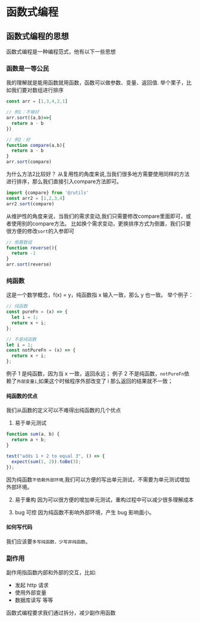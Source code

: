 # 函数式编程

## 函数式编程的思想

函数式编程是一种编程范式，他有以下一些思想

### 函数是一等公民

我的理解就是能用函数就用函数，函数可以做参数、变量、返回值.
举个栗子，比如我们要对数组进行排序

```js
const arr = [1,3,4,2,1]

// 例1：不够好
arr.sort((a,b)=>{
  return a - b
})

// 例2：好
function compare(a,b){
  return a - b
}
arr.sort(compare)
```
为什么方法2比较好？
从复用性的角度来说,当我们很多地方需要使用同样的方法进行排序，那么我们直接引入compare方法即可。
```js
import {compare} from '@/utils'
const arr2 = [1,2,3,4]
arr2.sort(compare)
```
从维护性的角度来说，当我们的需求变动,我们只需要修改compare里面即可，或者使用别的compare方法。
比如换个需求变动，更换排序方式为倒置，我们只要很方便的修改`sort`的入参即可
```js
// 倒置数组
function reverse(){
  return -1
}
arr.sort(reverse)
```


### 纯函数

这是一个数学概念，f(x) = y，纯函数指 x 输入一致，那么 y 也一致。
举个例子：

```js
// 纯函数
const pureFn = (x) => {
  let i = 1;
  return x + i;
};

// 不是纯函数
let i = 1;
const notPureFn = (x) => {
  return x + i;
};
```

例子 1 是纯函数，因为当 x 一致，返回永远；
例子 2 不是纯函数，`notPureFn`依赖了`外部变量i`,如果这个时候程序外部改变了 i 那么返回的结果就不一致；

#### 纯函数的优点

我们从函数的定义可以不难得出纯函数的几个优点

1. 易于单元测试

```js
function sum(a, b) {
  return a + b;
}

test("adds 1 + 2 to equal 3", () => {
  expect(sum(1, 2)).toBe(3);
});
```

因为纯函数`不依赖外部环境`,我们可以方便的写出单元测试，不需要为单元测试增加外部环境。

2. 易于重构
   因为可以很方便的增加单元测试，重构过程中可以减少很多理解成本

3. bug 可控
   因为纯函数不影响外部环境，产生 bug 影响面小。

#### 如何写代码

我们应该要`多写纯函数，少写非纯函数`。

### 副作用

副作用指函数内部和外部的交互，比如:

- 发起 http 请求
- 使用外部变量
- 数据库读写
  等等

函数式编程要求我们通过拆分，减少副作用函数
